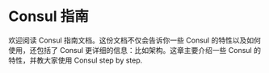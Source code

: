 # Consul 指南

欢迎阅读 Consul 指南文档。这份文档不仅会告诉你一些 Consul 的特性以及如何使用，还包括了 Consul 更详细的信息：比如架构。这章主要介绍一些 Consul 的特性，并教大家使用 Consul step by step.
